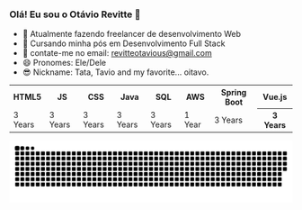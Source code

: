 ### Olá! Eu sou o Otávio Revitte 👋

- 🔭 Atualmente fazendo freelancer de desenvolvimento Web 
- 🌱 Cursando minha pós em Desenvolvimento Full Stack
- 🤔 contate-me no email: revitteotavious@gmail.com
- 😄 Pronomes: Ele/Dele
- 😎 Nickname: Tata, Tavio and my favorite... oitavo.

<table>
  <tr>
    <th>HTML5</th>
    <th>JS</th>
    <th>CSS</th>
    <th>Java</th>
    <th>SQL</th>
    <th>AWS</th>
    <th>Spring Boot</th>
    <th>Vue.js</th>
  </tr>
  <tr>
    <td>3 Years</td>
    <td>3 Years</td>
    <td>3 Years</td>
    <td>3 Years</td>
    <td>3 Years</td>
    <td>1 Year</td>
    <td>3 Years</td>
    <th>3 Years</th>
  </tr>
</table>
</table>

<picture>
  <source media="(prefers-color-scheme: dark)" srcset="https://raw.githubusercontent.com/revitte/revitte/output/github-contribution-grid-snake-dark.svg">
  <source media="(prefers-color-scheme: light)" srcset="https://raw.githubusercontent.com/revitte/revitte/output/github-contribution-grid-snake.svg">
  <img alt="github contribution grid snake animation" src="https://raw.githubusercontent.com/revitte/revitte/output/github-contribution-grid-snake.svg">
</picture>
